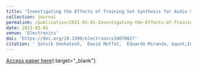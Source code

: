 ```yaml
---
title: "Investigating the Effects of Training Set Synthesis for Audio Segmentation of Radio Broadcast"
collection: journal
permalink: /publication/2021-03-01-Investigating-the-Effects-of-Training-Set-Synthesis-for-Audio-Segmentation-of-Radio-Broadcast
date: 2021-03-01
venue: 'Electronics'
doi: 'https://doi.org/10.3390/electronics10070827'
citation: ' Satvik Venkatesh,  David Moffat,  Eduardo Miranda, &quot;Investigating the Effects of Training Set Synthesis for Audio Segmentation of Radio Broadcast.&quot; Electronics, 2021.'
---
```

[Access paper here](https://doi.org/10.3390/electronics10070827){:target="_blank"}
